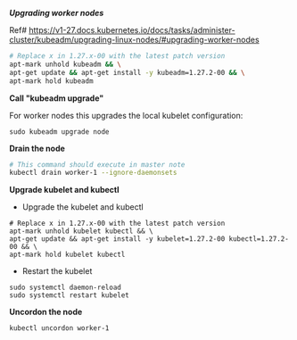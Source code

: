 
***Upgrading worker nodes***

Ref# https://v1-27.docs.kubernetes.io/docs/tasks/administer-cluster/kubeadm/upgrading-linux-nodes/#upgrading-worker-nodes
```bash
# Replace x in 1.27.x-00 with the latest patch version
apt-mark unhold kubeadm && \
apt-get update && apt-get install -y kubeadm=1.27.2-00 && \
apt-mark hold kubeadm
```
**Call "kubeadm upgrade"**

For worker nodes this upgrades the local kubelet configuration:
```
sudo kubeadm upgrade node
```

**Drain the node**
```bash
# This command should execute in master note
kubectl drain worker-1 --ignore-daemonsets
```

**Upgrade kubelet and kubectl**
* Upgrade the kubelet and kubectl
```
# Replace x in 1.27.x-00 with the latest patch version
apt-mark unhold kubelet kubectl && \
apt-get update && apt-get install -y kubelet=1.27.2-00 kubectl=1.27.2-00 && \
apt-mark hold kubelet kubectl
```
* Restart the kubelet
```
sudo systemctl daemon-reload
sudo systemctl restart kubelet
```
**Uncordon the node**

```kubectl uncordon worker-1```
